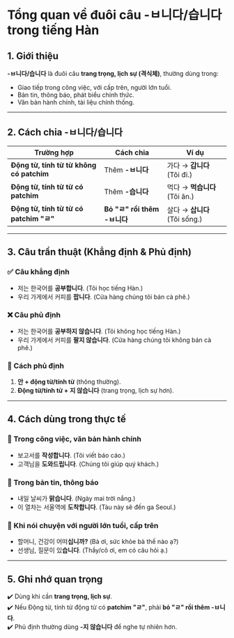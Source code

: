 # Tổng quan về đuôi câu -ㅂ니다/습니다 trong tiếng Hàn

## 1. Giới thiệu  
**-ㅂ니다/습니다** là đuôi câu **trang trọng, lịch sự (격식체)**, thường dùng trong:  
- Giao tiếp trong công việc, với cấp trên, người lớn tuổi.  
- Bản tin, thông báo, phát biểu chính thức.  
- Văn bản hành chính, tài liệu chính thống.  

---

## 2. Cách chia -ㅂ니다/습니다  

| Trường hợp                 | Cách chia                 | Ví dụ                      |
|----------------------------|---------------------------|----------------------------|
| **Động từ, tính từ từ không có patchim** | Thêm **-ㅂ니다**          | 가다 → **갑니다** (Tôi đi.)  |
| **Động từ, tính từ từ có patchim**       | Thêm **-습니다**          | 먹다 → **먹습니다** (Tôi ăn.) |
| **Động từ, tính từ từ có patchim "ㄹ"**  | **Bỏ "ㄹ" rồi thêm -ㅂ니다** | 살다 → **삽니다** (Tôi sống.) |

---

## 3. Câu trần thuật (Khẳng định & Phủ định)  

### ✅ Câu khẳng định  
- 저는 한국어를 **공부합니다**. (Tôi học tiếng Hàn.)  
- 우리 가게에서 커피를 **팝니다**. (Cửa hàng chúng tôi bán cà phê.)  

### ❌ Câu phủ định  
- 저는 한국어를 **공부하지 않습니다**. (Tôi không học tiếng Hàn.)  
- 우리 가게에서 커피를 **팔지 않습니다**. (Cửa hàng chúng tôi không bán cà phê.)  

### 🔹 Cách phủ định  
1. **안 + động từ/tính từ** (thông thường).  
2. **Động từ/tính từ + 지 않습니다** (trang trọng, lịch sự hơn).  

---

## 4. Cách dùng trong thực tế  

### 📌 Trong công việc, văn bản hành chính  
- 보고서를 **작성합니다**. (Tôi viết báo cáo.)  
- 고객님을 **도와드립니다**. (Chúng tôi giúp quý khách.)  

### 📌 Trong bản tin, thông báo  
- 내일 날씨가 **맑습니다**. (Ngày mai trời nắng.)  
- 이 열차는 서울역에 **도착합니다**. (Tàu này sẽ đến ga Seoul.)  

### 📌 Khi nói chuyện với người lớn tuổi, cấp trên  
- 할머니, 건강이 어떠**십니까?** (Bà ơi, sức khỏe bà thế nào ạ?)  
- 선생님, 질문이 있**습니다**. (Thầy/cô ơi, em có câu hỏi ạ.)  

---

## 5. Ghi nhớ quan trọng  
✔️ Dùng khi cần **trang trọng, lịch sự**.  
✔️ Nếu Động từ, tính từ động từ có **patchim "ㄹ"**, phải **bỏ "ㄹ" rồi thêm -ㅂ니다**.  
✔️ Phủ định thường dùng **-지 않습니다** để nghe tự nhiên hơn.  
